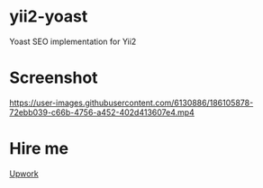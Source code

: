 # yii2-yoast
Yoast SEO implementation for Yii2

# Screenshot
https://user-images.githubusercontent.com/6130886/186105878-72ebb039-c66b-4756-a452-402d413607e4.mp4

# Hire me
<a href="https://www.upwork.com/freelancers/~01d289e63486210902" target="blank">Upwork</a>
